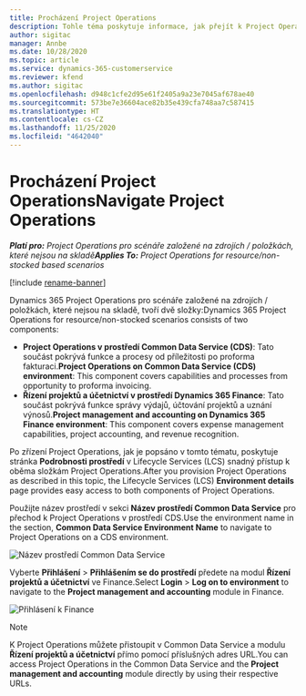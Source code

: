 ```yaml
---
title: Procházení Project Operations
description: Tohle téma poskytuje informace, jak přejít k Project Operations z Lifecycle Services.
author: sigitac
manager: Annbe
ms.date: 10/28/2020
ms.topic: article
ms.service: dynamics-365-customerservice
ms.reviewer: kfend
ms.author: sigitac
ms.openlocfilehash: d948c1cfe2d95e61f2405a9a23e7045af678ae40
ms.sourcegitcommit: 573be7e36604ace82b35e439cfa748aa7c587415
ms.translationtype: HT
ms.contentlocale: cs-CZ
ms.lasthandoff: 11/25/2020
ms.locfileid: "4642040"
---
```

# <a name="navigate-project-operations"></a><span data-ttu-id="7a44f-103">Procházení Project Operations</span><span class="sxs-lookup"><span data-stu-id="7a44f-103">Navigate Project Operations</span></span>

<span data-ttu-id="7a44f-104">_**Platí pro:** Project Operations pro scénáře založené na zdrojích / položkách, které nejsou na skladě_</span><span class="sxs-lookup"><span data-stu-id="7a44f-104">_**Applies To:** Project Operations for resource/non-stocked based scenarios_</span></span>

[!include [rename-banner](~/includes/cc-data-platform-banner.md)]

<span data-ttu-id="7a44f-105">Dynamics 365 Project Operations pro scénáře založené na zdrojích / položkách, které nejsou na skladě, tvoří dvě složky:</span><span class="sxs-lookup"><span data-stu-id="7a44f-105">Dynamics 365 Project Operations for resource/non-stocked scenarios consists of two components:</span></span> 

 - <span data-ttu-id="7a44f-106">**Project Operations v prostředí Common Data Service (CDS)**: Tato součást pokrývá funkce a procesy od příležitosti po proforma fakturaci.</span><span class="sxs-lookup"><span data-stu-id="7a44f-106">**Project Operations on Common Data Service (CDS) environment**: This component covers capabilities and processes from opportunity to proforma invoicing.</span></span> 
 - <span data-ttu-id="7a44f-107">**Řízení projektů a účetnictví v prostředí Dynamics 365 Finance**: Tato součást pokrývá funkce správy výdajů, účtování projektů a uznání výnosů.</span><span class="sxs-lookup"><span data-stu-id="7a44f-107">**Project management and accounting on Dynamics 365 Finance environment**: This component covers expense management capabilities, project accounting, and revenue recognition.</span></span> 

<span data-ttu-id="7a44f-108">Po zřízení Project Operations, jak je popsáno v tomto tématu, poskytuje stránka **Podrobnosti prostředí** v Lifecycle Services (LCS) snadný přístup k oběma složkám Project Operations.</span><span class="sxs-lookup"><span data-stu-id="7a44f-108">After you provision Project Operations as described in this topic, the Lifecycle Services (LCS) **Environment details** page provides easy access to both components of Project Operations.</span></span>  

<span data-ttu-id="7a44f-109">Použijte název prostředí v sekci **Název prostředí Common Data Service** pro přechod k Project Operations v prostředí CDS.</span><span class="sxs-lookup"><span data-stu-id="7a44f-109">Use the environment name in the section, **Common Data Service Environment Name** to navigate to Project Operations on a CDS environment.</span></span> 

  ![Název prostředí Common Data Service](./media/environment-name.PNG)

<span data-ttu-id="7a44f-111">Vyberte **Přihlášení** > **Přihlášením se do prostředí** předete na modul **Řízení projektů a účetnictví** ve Finance.</span><span class="sxs-lookup"><span data-stu-id="7a44f-111">Select **Login** > **Log on to environment** to navigate to the **Project management and accounting** module in Finance.</span></span>  

   ![Přihlásení k Finance](./media/environment-login.PNG)

> [!NOTE]
> <span data-ttu-id="7a44f-113">K Project Operations můžete přistoupit v Common Data Service a modulu **Řízení projektů a účetnictví** přímo pomocí příslušných adres URL.</span><span class="sxs-lookup"><span data-stu-id="7a44f-113">You can access Project Operations in the Common Data Service and the **Project management and accounting** module directly by using their respective URLs.</span></span> 
